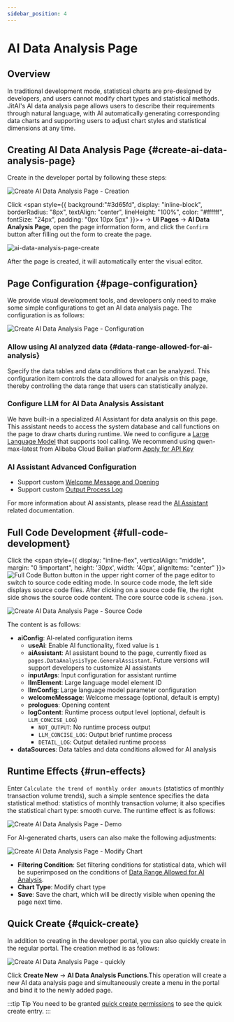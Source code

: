 ```yaml
---
sidebar_position: 4
---
```


# AI Data Analysis Page
## Overview
In traditional development mode, statistical charts are pre-designed by developers, and users cannot modify chart types and statistical methods. JitAI's AI data analysis page allows users to describe their requirements through natural language, with AI automatically generating corresponding data charts and supporting users to adjust chart styles and statistical dimensions at any time.

## Creating AI Data Analysis Page {#create-ai-data-analysis-page}
Create in the developer portal by following these steps:

![Create AI Data Analysis Page - Creation](./imgs/create.png)

Click <span style={{ background:"#3d65fd", display: "inline-block", borderRadius: "8px", textAlign: "center", lineHeight: "100%", color: "#ffffff", fontSize: "24px", padding: "0px 10px 5px" }}>+</span>  → **UI Pages** → **AI Data Analysis Page**, open the page information form, and click the `Confirm` button after filling out the form to create the page.

![ai-data-analysis-page-create](./imgs/create-form.png)

After the page is created, it will automatically enter the visual editor.

## Page Configuration {#page-configuration}
We provide visual development tools, and developers only need to make some simple configurations to get an AI data analysis page. The configuration is as follows:

![Create AI Data Analysis Page - Configuration](./imgs/setting.png)

### Allow using AI analyzed data {#data-range-allowed-for-ai-analysis} 
Specify the data tables and data conditions that can be analyzed. This configuration item controls the data allowed for analysis on this page, thereby controlling the data range that users can statistically analyze.

### Configure LLM for AI Data Analysis Assistant
We have built-in a specialized AI Assistant for data analysis on this page. This assistant needs to access the system database and call functions on the page to draw charts during runtime. We need to configure a [Large Language Model](/docs/devguide/ai-llm/create-ai-llm) that supports tool calling. We recommend using qwen-max-latest from Alibaba Cloud Bailian platform.<a href="https://bailian.console.aliyun.com/?tab=model#/api-key" target="_blank">Apply for API Key</a>

### AI Assistant Advanced Configuration
- Support custom [Welcome Message and Opening](/docs/devguide/ai-assistant/welcome-message-and-opening)
- Support custom [Output Process Log](/docs/devguide/ai-assistant/ai-assistant-input-output#message-output)

For more information about AI assistants, please read the [AI Assistant](/docs/devguide/ai-assistant) related documentation.

## Full Code Development {#full-code-development}
Click the <span style={{ display: "inline-flex", verticalAlign: "middle", margin: "0 !important", height: '30px', width: '40px', alignItems: "center" }}>![Full Code Button](./imgs/code.png)</span> button in the upper right corner of the page editor to switch to source code editing mode.
In source code mode, the left side displays source code files. After clicking on a source code file, the right side shows the source code content. The core source code is `schema.json`.

![Create AI Data Analysis Page - Source Code](./imgs/schema.png)

The content is as follows:
- **aiConfig**: AI-related configuration items
  - **useAi**: Enable AI functionality, fixed value is `1`
  - **aiAssistant**: AI assistant bound to the page, currently fixed as `pages.DataAnalysisType.GeneralAssistant`. Future versions will support developers to customize AI assistants
  - **inputArgs**: Input configuration for assistant runtime
  - **llmElement**: Large language model element ID
  - **llmConfig**: Large language model parameter configuration
  - **welcomeMessage**: Welcome message (optional, default is empty)
  - **prologues**: Opening content
  - **logContent**: Runtime process output level (optional, default is `LLM_CONCISE_LOG`)
    - `NOT_OUTPUT`: No runtime process output
    - `LLM_CONCISE_LOG`: Output brief runtime process
    - `DETAIL_LOG`: Output detailed runtime process
- **dataSources**: Data tables and data conditions allowed for AI analysis

## Runtime Effects {#run-effects}
Enter `Calculate the trend of monthly order amounts` (statistics of monthly transaction volume trends), such a simple sentence specifies the data statistical method: statistics of monthly transaction volume; it also specifies the statistical chart type: smooth curve.
The runtime effect is as follows:

![Create AI Data Analysis Page - Demo](./imgs/chart_demo.gif)

For AI-generated charts, users can also make the following adjustments:

![Create AI Data Analysis Page - Modify Chart](./imgs/chart_update.png)

- **Filtering Condition**: Set filtering conditions for statistical data, which will be superimposed on the conditions of [Data Range Allowed for AI Analysis](#data-range-allowed-for-ai-analysis).
- **Chart Type**: Modify chart type
- **Save**: Save the chart, which will be directly visible when opening the page next time.

## Quick Create {#quick-create}
In addition to creating in the developer portal, you can also quickly create in the regular portal. The creation method is as follows:

![Create AI Data Analysis Page - quickly](./imgs/quickly.png)

Click **Create New** → **AI Data Analysis Functions**.This operation will create a new AI data analysis page and simultaneously create a menu in the portal and bind it to the newly added page.

:::tip Tip
You need to be granted [quick create permissions](/docs/devguide/user-and-permission/role-portal-menu-permissions#specify-accessible-portals-and-menus) to see the quick create entry.
:::
